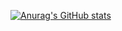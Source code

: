 [![Anurag's GitHub stats](https://github-readme-stats.vercel.app/api?username=Rapunzel-ware)](https://github.com/anuraghazra/github-readme-stats)

